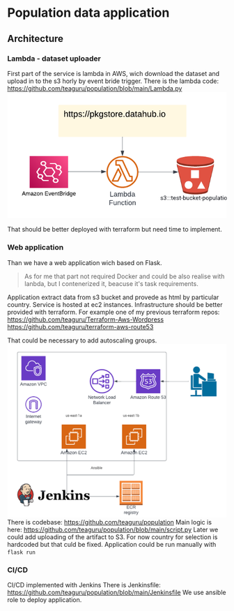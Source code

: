# Population data application
## Architecture
### Lambda - dataset uploader
First part of the service is lambda in AWS, wich download the dataset and upload in to the s3 horly by event bride trigger.
There is the lambda code:
https://github.com/teaguru/population/blob/main/Lambda.py
![N|Pic](https://github.com/teaguru/population/blob/main/lambda.png?raw=true)

That should be better deployed with terraform but need time to implement.

### Web application
Than we have a web application wich based on Flask.
> As for me that part not required Docker and could be also realise with lanbda, but I contenerized it, beacuse it's task requirements.

Application extract data from s3 bucket and provede as html by particular country.
Service is hosted at ec2 instances.
Infrastructure should be better provided with terraform.
For example one of my previous terraform repos:
https://github.com/teaguru/Terraform-Aws-Wordpress
https://github.com/teaguru/terraform-aws-route53

That could be necessary to add autoscaling groups.
![N|Pic](https://github.com/teaguru/population/blob/main/Cloud_Architecture.png?raw=true)
There is codebase:
https://github.com/teaguru/population
Main logic is here:
https://github.com/teaguru/population/blob/main/script.py
Later we could add uploading of the artifact to S3. For now country for selection is hardcoded but that culd be fixed.
Application could be run manually with 
``flask run``

### CI/CD
CI/CD implemented with Jenkins
There is Jenkinsfile:
https://github.com/teaguru/population/blob/main/Jenkinsfile
We use ansible role to deploy application.


